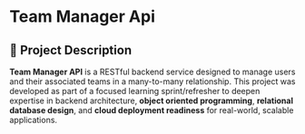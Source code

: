 # Team Manager Api

## 📘 Project Description
**Team Manager API** is a RESTful backend service designed to manage users and their associated teams in a many-to-many relationship. This project was developed as part of a focused learning sprint/refresher to deepen expertise in backend architecture, **object oriented programming**, **relational database design**, and **cloud deployment readiness** for real-world, scalable applications.

<!-- ## 🧠 Key Features
- Modular, OOP-based architecture using TypeScript classes and service layers
- PostgreSQL schema with many-to-many relationships and Prisma ORM
- Redis (optional) caching layer for performance optimization
- Full containerization via Docker and orchestration with Docker Compose
- Designed with scalability, maintainability, and best practices in mind
- CI/CD-ready and deployable to platforms like Azure or Render

## 🔍 Why This Project?
This project was created to demonstrate proficiency in technologies and patterns commonly used in modern backend engineering roles, particularly those emphasized in senior-level positions such as:
- Service abstraction and architecture design
- Relational database schema modeling and query logic
- Scalable application deployment with Docker
- Clean code principles and organized folder structure

## 🚀 Goals
- Solidify Node.js + Express knowledge beyond CRUD-level apps
- Practice applying SOLID principles and TypeScript for backend systems
- Build deployable, production-style infrastructure using Docker
- Create a live, shareable repo for interview conversations -->